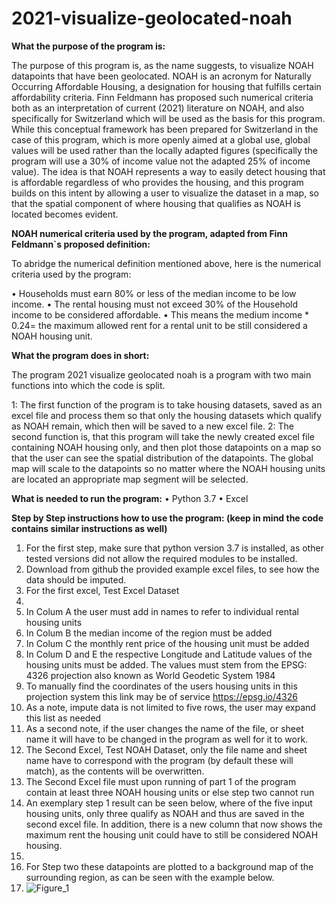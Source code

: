# 2021-visualize-geolocated-noah

__What the purpose of the program is:__ 

The purpose of this program is, as the name suggests, to visualize NOAH datapoints that have been geolocated. NOAH is an acronym for Naturally Occurring Affordable Housing, a designation for housing that fulfills certain affordability criteria. Finn Feldmann has proposed such numerical criteria both as an interpretation of current (2021) literature on NOAH, and also specifically for Switzerland which will be used as the basis for this program. While this conceptual framework has been prepared for Switzerland in the case of this program, which is more openly aimed at a global use, global values will be used rather than the locally adapted figures (specifically the program will use a 30% of income value not the adapted 25% of income value). The idea is that NOAH represents a way to easily detect housing that is affordable regardless of who provides the housing, and this program builds on this intent by allowing a user to visualize the dataset in a map, so that the spatial component of where housing that qualifies as NOAH is located becomes evident. 

__NOAH numerical criteria used by the program, adapted from Finn Feldmann`s proposed definition:__ 

To abridge the numerical definition mentioned above, here is the numerical criteria used by the program: 

•	Households must earn 80% or less of the median income to be low income.
•	The rental housing must not exceed 30% of the Household income to be considered affordable.
•	This means the medium income * 0.24= the maximum allowed rent for a rental unit to be still considered a NOAH housing unit. 

__What the program does in short:__

The program 2021 visualize geolocated noah is a program with two main functions into which the code is split. 

1: The first function of the program is to take housing datasets, saved as an excel file and process them so that only the housing datasets which qualify as NOAH remain, which then will be saved to a new excel file.
2: The second function is, that this program will take the newly created excel file containing NOAH housing only, and then plot those datapoints on a map so that the user can see the spatial distribution of the datapoints. The global map will scale to the datapoints so no matter where the NOAH housing units are located an appropriate map segment will be selected.

__What is needed to run the program:__ 
•	Python 3.7
•	Excel

__Step by Step instructions how to use the program: (keep in mind the code contains similar instructions as well)__ 
1.	For the first step, make sure that python version 3.7 is installed, as other tested versions did not allow the required modules to be installed.
2.	Download from github the provided example excel files, to see how the data should be imputed. 
3.	For the first excel, Test Excel Dataset
4.	 
5.	In Colum A the user must add in names to refer to individual rental housing units 
6.	In Colum B the median income of the region must be added
7.	In Colum C the monthly rent price of the housing unit must be added
8.	In Colum D and E the respective Longitude and Latitude values of the housing units must be added. The values must stem from the EPSG: 4326 projection also known as World Geodetic System 1984
9.	To manually find the coordinates of the users housing units in this projection system this link may be of service https://epsg.io/4326
10.	As a note, impute data is not limited to five rows, the user may expand this list as needed
11.	As a second note, if the user changes the name of the file, or sheet name it will have to be changed in the program as well for it to work.
12.	The Second Excel, Test NOAH Dataset, only the file name and sheet name have to correspond with the program (by default these will match), as the contents will be overwritten. 
13.	The Second Excel file must upon running of part 1 of the program contain at least three NOAH housing units or else step two cannot run
14.	An exemplary step 1 result can be seen below, where of the five input housing units, only three qualify as NOAH and thus are saved in the second excel file. In addition, there is a new column that now shows the maximum rent the housing unit could have to still be considered NOAH housing.
15.	 
16.	For Step two these datapoints are plotted to a background map of the surrounding region, as can be seen with the example below. 
17.	 ![Figure_1](https://user-images.githubusercontent.com/79707125/137979655-3438ce91-4bca-49af-a3b1-b0f456701c13.png)


